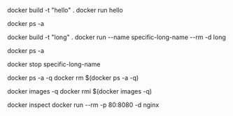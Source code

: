 docker build -t "hello" .
docker run hello

docker ps -a

docker build -t "long" .
docker run --name specific-long-name --rm -d long

docker ps -a

docker stop specific-long-name

docker ps -a -q
docker rm \$(docker ps -a -q)

docker images -q
docker rmi \$(docker images -q)

docker inspect <id>
docker run --rm -p 80:8080 -d nginx
